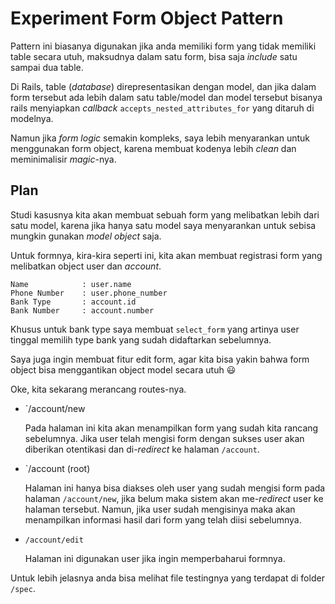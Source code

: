 # Experiment Form Object Pattern
Pattern ini biasanya digunakan jika anda memiliki form yang tidak memiliki table secara utuh, maksudnya dalam satu form, bisa saja *include* satu sampai dua table.

Di Rails, table (*database*) direpresentasikan dengan model, dan jika dalam form tersebut ada lebih dalam satu table/model dan model tersebut bisanya rails menyiapkan *callback* `accepts_nested_attributes_for` yang ditaruh di modelnya.

Namun jika *form logic* semakin kompleks, saya lebih menyarankan untuk menggunakan form object, karena membuat kodenya lebih *clean* dan meminimalisir *magic*-nya.

## Plan
Studi kasusnya kita akan membuat sebuah form yang melibatkan lebih dari satu model, karena jika hanya satu model saya menyarankan untuk sebisa mungkin gunakan *model object* saja.

Untuk formnya, kira-kira seperti ini, kita akan membuat registrasi form yang melibatkan object user dan *account*.
```
Name            : user.name
Phone Number    : user.phone_number
Bank Type       : account.id
Bank Number     : account.number
```
Khusus untuk bank type saya membuat `select_form` yang artinya user tinggal memilih type bank yang sudah didaftarkan sebelumnya.

Saya juga ingin membuat fitur edit form, agar kita bisa yakin bahwa form object bisa menggantikan object model secara utuh :smiley:

Oke, kita sekarang merancang routes-nya.

- `/account/new

  Pada halaman ini kita akan menampilkan form yang sudah kita rancang sebelumnya. Jika user telah mengisi form dengan sukses user akan diberikan otentikasi dan di-*redirect* ke halaman `/account`.

- `/account (root)

  Halaman ini hanya bisa diakses oleh user yang sudah mengisi form pada halaman `/account/new`, jika belum maka sistem akan me-*redirect* user ke halaman tersebut. Namun, jika user sudah mengisinya maka akan menampilkan informasi hasil dari form yang telah diisi sebelumnya.

- `/account/edit`

  Halaman ini digunakan user jika ingin memperbaharui formnya.

Untuk lebih jelasnya anda bisa melihat file testingnya yang terdapat di folder `/spec`.

